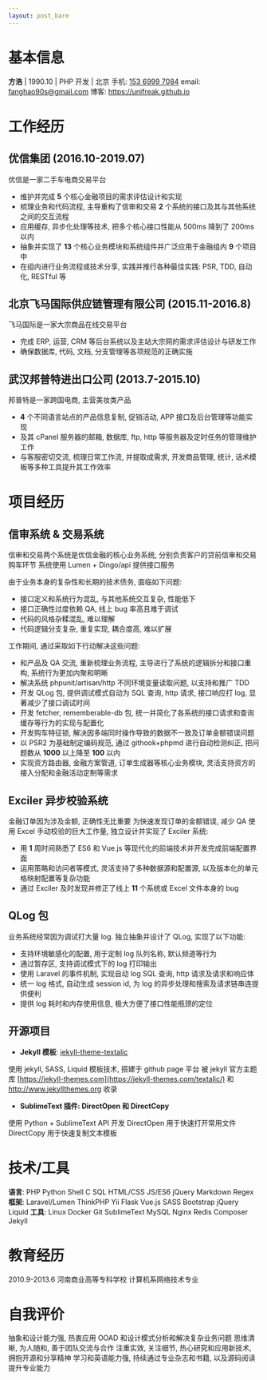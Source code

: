 ```yaml
---
layout: post_bare
---
```


# 基本信息

__方浩__ \| 1990.10 \| PHP 开发 \| 北京
手机: [153 6999 7084](tel:15369997084)
email: [fanghao90s@gmail.com](mailto:fanghao90s@gmail.com)
博客: <https://unifreak.github.io>

# 工作经历

## 优信集团 (2016.10-2019.07)

优信是一家二手车电商交易平台
- 维护并完成 **5** 个核心金融项目的需求评估设计和实现
- 梳理业务和代码流程, 主导重构了信审和交易 **2** 个系统的接口及其与其他系统之间的交互流程
- 应用缓存, 异步化处理等技术, 把多个核心接口性能从 500ms 降到了 200ms 以内
- 抽象并实现了 **13** 个核心业务模块和系统组件并广泛应用于金融组内 **9** 个项目中
- 在组内进行业务流程或技术分享, 实践并推行各种最佳实践: PSR, TDD, 自动化, RESTful 等

## 北京飞马国际供应链管理有限公司 (2015.11-2016.8)

飞马国际是一家大宗商品在线交易平台
- 完成 ERP, 运营, CRM 等后台系统以及主站大宗网的需求评估设计与研发工作
- 确保数据库, 代码, 文档, 分支管理等各项规范的正确实施

## 武汉邦普特进出口公司 (2013.7-2015.10)

邦普特是一家跨国电商, 主营美妆类产品
- **4** 个不同语言站点的产品信息复制, 促销活动, APP 接口及后台管理等功能实现
- 及其 cPanel 服务器的邮箱, 数据库, ftp, http 等服务器及定时任务的管理维护工作
- 与客服密切交流, 梳理日常工作流, 并提取成需求, 开发商品管理, 统计, 话术模板等多种工具提升其工作效率

# 项目经历

## 信审系统 & 交易系统

信审和交易两个系统是优信金融的核心业务系统, 分别负责客户的贷前信审和交易购车环节
系统使用 Lumen + Dingo/api 提供接口服务

由于业务本身的复杂性和长期的技术债务, 面临如下问题:
- 接口定义和系统行为混乱, 与其他系统交互复杂, 性能低下
- 接口正确性过度依赖 QA, 线上 bug 率高且难于调试
- 代码的风格杂糅混乱, 难以理解
- 代码逻辑分支复杂, 重复实现, 耦合度高, 难以扩展

工作期间, 通过采取如下行动解决这些问题:
- 和产品及 QA 交流, 重新梳理业务流程, 主导进行了系统的逻辑拆分和接口重构, 系统行为更加内聚和明晰
- 解决系统 phpunit/artisan/http 不同环境变量读取问题, 以支持和推广 TDD
- 开发 QLog 包, 提供调试模式自动为 SQL 查询, http 请求, 接口响应打 log, 显著减少了接口调试时间
- 开发 fetcher, rememberable-db 包, 统一并简化了各系统的接口请求和查询缓存等行为的实现与配置化
- 开发购车特征锁, 解决因多端同时操作导致的数据不一致及订单金额错误问题
- 以 PSR2 为基础制定编码规范, 通过 githook+phpmd 进行自动检测纠正, 把问题数从 **1000** 以上降至 **100** 以内
- 实现资方路由器, 金融方案管道, 订单生成器等核心业务模块, 灵活支持资方的接入分配和金融活动定制等需求

## Exciler 异步校验系统

金融订单因为涉及金额, 正确性无比重要
为快速发现订单的金额错误, 减少 QA 使用 Excel 手动校验的巨大工作量, 独立设计并实现了 Exciler 系统:
- 用 **1** 周时间熟悉了 ES6 和 Vue.js 等现代化的前端技术并开发完成前端配置界面
- 运用策略和访问者等模式, 灵活支持了多种数据源和配置源, 以及版本化的单元格映射配置等复杂功能
- 通过 Exciler 及时发现并修正了线上 **11** 个系统或 Excel 文件本身的 bug

## QLog 包

业务系统经常因为调试打大量 log. 独立抽象并设计了 QLog, 实现了以下功能:
- 支持环境敏感化的配置, 用于定制 log 队列名称, 默认频道等行为
- 通过暂存区, 支持调试模式下的 log 打印输出
- 使用 Laravel 的事件机制, 实现自动 log SQL 查询, http 请求及请求和响应体
- 统一 log 格式, 自动生成 session id, 为 log 的异步处理和搜索及请求链串连提供便利
- 提供 log 耗时和内存使用信息, 极大方便了接口性能瓶颈的定位

## 开源项目

- __Jekyll 模板__: [jekyll-theme-textalic](https://github.com/unifreak/jekyll-theme-textalic)

使用 jekyll, SASS, Liquid 模板技术, 搭建于 github page 平台
被 jekyll 官方主题库 [https://jekyll-themes.com](https://jekyll-themes.com/textalic/) 和 <http://www.jekyllthemes.org> 收录

- __SublimeText 插件: DirectOpen 和 DirectCopy__

使用 Python + SublimeText API 开发
DirectOpen 用于快速打开常用文件
DirectCopy 用于快速复制文本模板

# 技术/工具

__语言__: PHP Python Shell C SQL HTML/CSS  JS/ES6 jQuery Markdown Regex
__框架__: Laravel/Lumen ThinkPHP Yii Flask Vue.js SASS Bootstrap jQuery Liquid
__工具__: Linux Docker Git SublimeText MySQL Nginx Redis Composer Jekyll

# 教育经历

2010.9-2013.6 河南商业高等专科学校 计算机系网络技术专业

# 自我评价

抽象和设计能力强, 热衷应用 OOAD 和设计模式分析和解决复杂业务问题
思维清晰, 为人随和, 善于团队交流与合作
注重实效, 关注细节, 热心研究和应用新技术, 拥抱开源和分享精神
学习和英语能力强, 持续通过专业杂志和书籍, 以及源码阅读提升专业能力
